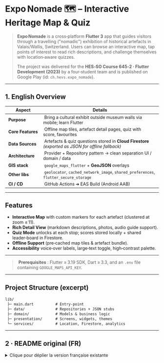 # Expo Nomade 🗺️ – Interactive Heritage Map & Quiz

> **Expo Nomade** is a cross‑platform **Flutter 3** app that guides visitors through a travelling ("nomadic") exhibition of historical artefacts in Valais/Wallis, Switzerland. Users can browse an interactive map, tap points of interest to read rich descriptions, and challenge themselves with location‑aware quizzes.
>
> The project was delivered for the **HES‑SO Course 645‑2 · Flutter Development (2023)** by a four‑student team and is published on Google Play (id: `ch.hevs.expo_nomade`).

---

## 1. English Overview


| Aspect | Details |
|---|---|
| **Purpose** | Bring a cultural exhibit outside museum walls via mobile; learn Flutter |
| **Core Features** | Offline map tiles, artefact detail pages, quiz with score, favourites |
| **Data Sources** | Artefacts & quiz questions stored in **Cloud Firestore** *(exported as JSON for offline fallback)* |
| **Architecture** | Provider + Repository pattern → clean separation UI / domain / data |
| **GIS stack** | `google_maps_flutter` + **GeoJSON** overlays |
| **Other libs** | `geolocator`, `cached_network_image`, `shared_preferences`, `flutter_secure_storage` |
| **CI / CD** | GitHub Actions ➜ EAS Build (Android AAB) |

---

## Features

- **Interactive Map** with custom markers for each artefact (clustered at zoom ≤ 11).
- **Rich Detail View** (markdown descriptions, photos, audio guide support).
- **Quiz Mode** unlocks at each stop; scores stored locally + shared leader‑board in Firestore.
- **Offline Support** (pre‑cached map tiles & artefact bundle).
- **Accessibility** voice‑over labels, large‑text toggle, high‑contrast palette.

---

> **Prerequisites** : Flutter ≥ 3.19 SDK, Dart ≥ 3.3, and an `.env` file containing `GOOGLE_MAPS_API_KEY`.

---

## Project Structure (excerpt)

```
lib/
 ├─ main.dart          # Entry‑point
 ├─ data/              # Repositories + JSON stubs
 ├─ domain/            # Models & business logic
 ├─ presentation/      # Screens, widgets, themes
 └─ services/          # Location, Firestore, analytics
```

---

## 2 · README original (FR)

<details>
  <summary>Clique pour déplier la version française existante</summary>

# expo_nomade

Module 642-2

## Documentation
All the documentation of the project is available in the [Documentation](Documentation) folder.

## Getting Started

This project is a starting point for a Flutter application.

A few resources to get you started if this is your first Flutter project:

- [Lab: Write your first Flutter app](https://docs.flutter.dev/get-started/codelab)
- [Cookbook: Useful Flutter samples](https://docs.flutter.dev/cookbook)

For help getting started with Flutter development, view the
[online documentation](https://docs.flutter.dev/), which offers tutorials,
samples, guidance on mobile development, and a full API reference.

## Installation 
1) Installer Flutter sur la machine
2) Installer Android Studio
3) Installer les plugins Flutter et Dart sur Android Studio
4) Clone le projet depuis Git
5) Crée un émulateur Android sur Android Studio
   - ![img.png](ressources/images/01_Device.png)
   - ![img.png](ressources/images/02_API_Tiramisu.png)
   - ![img.png](ressources/images/03_Resume.png)
6) Lancer l'émulateur
7) Lancer le projet depuis Android Studio sur l'émulateur Android 
---



</details>

